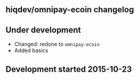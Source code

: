 hiqdev/omnipay-ecoin changelog
------------------------------

## Under development

- Changed: redone to `omnipay-ecoin`
- Added basics

## Development started 2015-10-23


